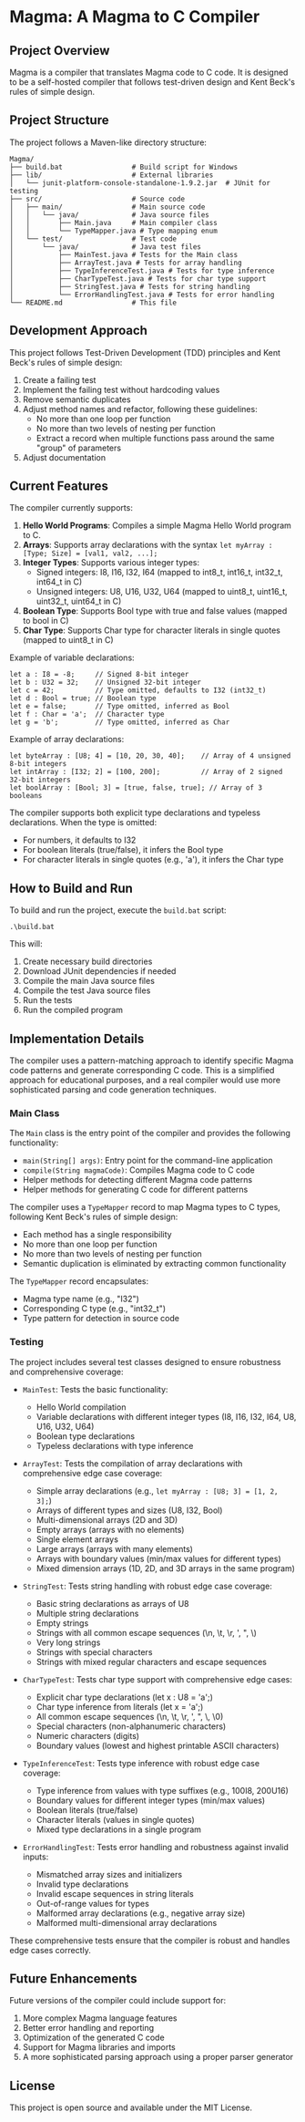 # Magma: A Magma to C Compiler

## Project Overview

Magma is a compiler that translates Magma code to C code. It is designed to be a self-hosted compiler that follows
test-driven design and Kent Beck's rules of simple design.

## Project Structure

The project follows a Maven-like directory structure:

```
Magma/
├── build.bat                 # Build script for Windows
├── lib/                      # External libraries
│   └── junit-platform-console-standalone-1.9.2.jar  # JUnit for testing
├── src/                      # Source code
│   ├── main/                 # Main source code
│   │   └── java/             # Java source files
│   │       ├── Main.java     # Main compiler class
│   │       └── TypeMapper.java # Type mapping enum
│   └── test/                 # Test code
│       └── java/             # Java test files
│           ├── MainTest.java # Tests for the Main class
│           ├── ArrayTest.java # Tests for array handling
│           ├── TypeInferenceTest.java # Tests for type inference
│           ├── CharTypeTest.java # Tests for char type support
│           ├── StringTest.java # Tests for string handling
│           └── ErrorHandlingTest.java # Tests for error handling
└── README.md                 # This file
```

## Development Approach

This project follows Test-Driven Development (TDD) principles and Kent Beck's rules of simple design:

1. Create a failing test
2. Implement the failing test without hardcoding values
3. Remove semantic duplicates
4. Adjust method names and refactor, following these guidelines:
    - No more than one loop per function
    - No more than two levels of nesting per function
    - Extract a record when multiple functions pass around the same "group" of parameters
5. Adjust documentation

## Current Features

The compiler currently supports:

1. **Hello World Programs**: Compiles a simple Magma Hello World program to C.
2. **Arrays**: Supports array declarations with the syntax `let myArray : [Type; Size] = [val1, val2, ...];`
3. **Integer Types**: Supports various integer types:
    - Signed integers: I8, I16, I32, I64 (mapped to int8_t, int16_t, int32_t, int64_t in C)
    - Unsigned integers: U8, U16, U32, U64 (mapped to uint8_t, uint16_t, uint32_t, uint64_t in C)
4. **Boolean Type**: Supports Bool type with true and false values (mapped to bool in C)
5. **Char Type**: Supports Char type for character literals in single quotes (mapped to uint8_t in C)

Example of variable declarations:

```
let a : I8 = -8;     // Signed 8-bit integer
let b : U32 = 32;    // Unsigned 32-bit integer
let c = 42;          // Type omitted, defaults to I32 (int32_t)
let d : Bool = true; // Boolean type
let e = false;       // Type omitted, inferred as Bool
let f : Char = 'a';  // Character type
let g = 'b';         // Type omitted, inferred as Char
```

Example of array declarations:

```
let byteArray : [U8; 4] = [10, 20, 30, 40];    // Array of 4 unsigned 8-bit integers
let intArray : [I32; 2] = [100, 200];          // Array of 2 signed 32-bit integers
let boolArray : [Bool; 3] = [true, false, true]; // Array of 3 booleans
```

The compiler supports both explicit type declarations and typeless declarations. When the type is omitted:

- For numbers, it defaults to I32
- For boolean literals (true/false), it infers the Bool type
- For character literals in single quotes (e.g., 'a'), it infers the Char type

## How to Build and Run

To build and run the project, execute the `build.bat` script:

```
.\build.bat
```

This will:

1. Create necessary build directories
2. Download JUnit dependencies if needed
3. Compile the main Java source files
4. Compile the test Java source files
5. Run the tests
6. Run the compiled program

## Implementation Details

The compiler uses a pattern-matching approach to identify specific Magma code patterns and generate corresponding C
code. This is a simplified approach for educational purposes, and a real compiler would use more sophisticated parsing
and code generation techniques.

### Main Class

The `Main` class is the entry point of the compiler and provides the following functionality:

- `main(String[] args)`: Entry point for the command-line application
- `compile(String magmaCode)`: Compiles Magma code to C code
- Helper methods for detecting different Magma code patterns
- Helper methods for generating C code for different patterns

The compiler uses a `TypeMapper` record to map Magma types to C types, following Kent Beck's rules of simple design:

- Each method has a single responsibility
- No more than one loop per function
- No more than two levels of nesting per function
- Semantic duplication is eliminated by extracting common functionality

The `TypeMapper` record encapsulates:

- Magma type name (e.g., "I32")
- Corresponding C type (e.g., "int32_t")
- Type pattern for detection in source code

### Testing

The project includes several test classes designed to ensure robustness and comprehensive coverage:

- `MainTest`: Tests the basic functionality:
    - Hello World compilation
    - Variable declarations with different integer types (I8, I16, I32, I64, U8, U16, U32, U64)
    - Boolean type declarations
    - Typeless declarations with type inference

- `ArrayTest`: Tests the compilation of array declarations with comprehensive edge case coverage:
    - Simple array declarations (e.g., `let myArray : [U8; 3] = [1, 2, 3];`)
    - Arrays of different types and sizes (U8, I32, Bool)
    - Multi-dimensional arrays (2D and 3D)
    - Empty arrays (arrays with no elements)
    - Single element arrays
    - Large arrays (arrays with many elements)
    - Arrays with boundary values (min/max values for different types)
    - Mixed dimension arrays (1D, 2D, and 3D arrays in the same program)

- `StringTest`: Tests string handling with robust edge case coverage:
    - Basic string declarations as arrays of U8
    - Multiple string declarations
    - Empty strings
    - Strings with all common escape sequences (\n, \t, \r, \', \", \\)
    - Very long strings
    - Strings with special characters
    - Strings with mixed regular characters and escape sequences

- `CharTypeTest`: Tests char type support with comprehensive edge cases:
    - Explicit char type declarations (let x : U8 = 'a';)
    - Char type inference from literals (let x = 'a';)
    - All common escape sequences (\n, \t, \r, \', \", \\, \0)
    - Special characters (non-alphanumeric characters)
    - Numeric characters (digits)
    - Boundary values (lowest and highest printable ASCII characters)

- `TypeInferenceTest`: Tests type inference with robust edge case coverage:
    - Type inference from values with type suffixes (e.g., 100I8, 200U16)
    - Boundary values for different integer types (min/max values)
    - Boolean literals (true/false)
    - Character literals (values in single quotes)
    - Mixed type declarations in a single program

- `ErrorHandlingTest`: Tests error handling and robustness against invalid inputs:
    - Mismatched array sizes and initializers
    - Invalid type declarations
    - Invalid escape sequences in string literals
    - Out-of-range values for types
    - Malformed array declarations (e.g., negative array size)
    - Malformed multi-dimensional array declarations

These comprehensive tests ensure that the compiler is robust and handles edge cases correctly.

## Future Enhancements

Future versions of the compiler could include support for:

1. More complex Magma language features
2. Better error handling and reporting
3. Optimization of the generated C code
4. Support for Magma libraries and imports
5. A more sophisticated parsing approach using a proper parser generator

## License

This project is open source and available under the MIT License.